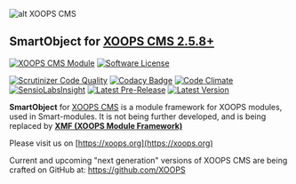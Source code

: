 ![alt XOOPS CMS](https://xoops.org/images/logoXoops4GithubRepository.png)
## SmartObject for  [XOOPS CMS 2.5.8+](https://xoops.org)
[![XOOPS CMS Module](https://img.shields.io/badge/XOOPS%20CMS-Module-blue.svg)](https://xoops.org)
[![Software License](https://img.shields.io/badge/license-GPL-brightgreen.svg?style=flat)](http://www.gnu.org/licenses/gpl-2.0.html)

[![Scrutinizer Code Quality](https://img.shields.io/scrutinizer/g/mambax7/smartobject.svg?style=flat)](https://scrutinizer-ci.com/g/mambax7/smartobject/?branch=master)
[![Codacy Badge](https://api.codacy.com/project/badge/grade/2d27c0023ee54f0b9ba2b5d17a68b2a5)](https://www.codacy.com/app/mambax7/smartobject)
[![Code Climate](https://img.shields.io/codeclimate/github/mambax7/smartobject.svg?style=flat)](https://codeclimate.com/github/mambax7/smartobject)
[![SensioLabsInsight](https://insight.sensiolabs.com/projects/f892f13b-fe33-454b-8829-91a16eea5de6/mini.png)](https://insight.sensiolabs.com/projects/f892f13b-fe33-454b-8829-91a16eea5de6)
[![Latest Pre-Release](https://img.shields.io/github/tag/XoopsModules25x/smartobject.svg?style=flat)](https://github.com/XoopsModules25x/smartobject/tags/)
[![Latest Version](https://img.shields.io/github/release/XoopsModules25x/smartobject.svg?style=flat)](https://github.com/XoopsModules25x/smartobject/releases/)

**SmartObject** for [XOOPS CMS](https://xoops.org) is a module framework for XOOPS modules, used in Smart-modules. It is not being further developed, and is being replaced by **[XMF (XOOPS Module Framework)](https://www.gitbook.com/book/xoops/xmf-cookbook/details)**

Please visit us on [https://xoops.org](https://xoops.org)

Current and upcoming "next generation" versions of XOOPS CMS are being crafted on GitHub at: https://github.com/XOOPS


